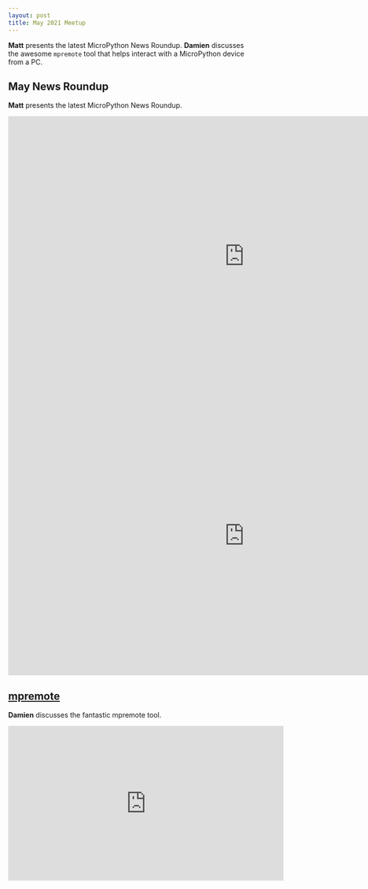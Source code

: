 ```yaml
---
layout: post
title: May 2021 Meetup
---
```


**Matt** presents the latest MicroPython News Roundup. **Damien** discusses the awesome `mpremote` tool that helps interact with a MicroPython device from a PC.

## May News Roundup

**Matt** presents the latest MicroPython News Roundup.

<iframe width="960" height="569" src="https://www.youtube.com/embed/b5h71yWYhvE" title="YouTube video player" frameborder="0" allow="accelerometer; autoplay; clipboard-write; encrypted-media; gyroscope; picture-in-picture" allowfullscreen></iframe>
<iframe src="https://docs.google.com/presentation/d/e/2PACX-1vQz9qVoqVhcR05Yu6X6WSqLSlwyjulRggHqrpV0hAldMl6Hrrw5iQZauZAM6NkrFpHjQdx9Ka8im88-/embed?start=false&loop=false&delayms=3000" frameborder="0" width="960" height="569" allowfullscreen="true" mozallowfullscreen="true" webkitallowfullscreen="true"></iframe>


## [mpremote](#mpremote)

**Damien** discusses the fantastic mpremote tool.

<iframe width="560" height="315" src="https://www.youtube.com/embed/EVJA01W9ArI" title="YouTube video player" frameborder="0" allow="accelerometer; autoplay; clipboard-write; encrypted-media; gyroscope; picture-in-picture" allowfullscreen></iframe>
